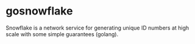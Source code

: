 gosnowflake
===========

Snowflake is a network service for generating unique ID numbers at high scale with some simple guarantees (golang).
